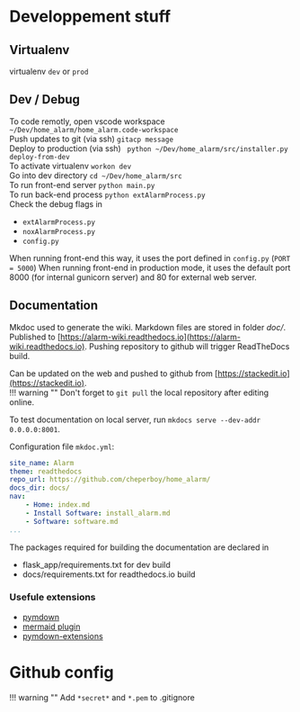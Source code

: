 # Developpement stuff

## Virtualenv
virtualenv `dev` or `prod`  


## Dev / Debug
To code remotly, open vscode workspace `~/Dev/home_alarm/home_alarm.code-workspace`  
Push updates to git (via ssh) `gitacp message`  
Deploy to production (via ssh) ` python ~/Dev/home_alarm/src/installer.py deploy-from-dev`  
To activate virtualenv `workon dev`  
Go into dev directory `cd ~/Dev/home_alarm/src`  
To run front-end server `python main.py`  
To run back-end process `python extAlarmProcess.py`  
Check the debug flags in 
- `extAlarmProcess.py`
- `noxAlarmProcess.py`
- `config.py`


When running front-end this way, it uses the port defined in `config.py` (`PORT = 5000`)
When running front-end in production mode, it uses the default port 8000 (for internal gunicorn server) and 80 for external web server.


## Documentation

Mkdoc used to generate the wiki. Markdown files are stored in folder *doc/*.  Published to [https://alarm-wiki.readthedocs.io](https://alarm-wiki.readthedocs.io). Pushing repository to github will trigger ReadTheDocs build.

Can be updated on the web and pushed to github from [https://stackedit.io](https://stackedit.io).  
!!! warning ""
    Don't forget to `git pull` the local repository after editing online.


To test documentation on local server, run `mkdocs serve --dev-addr 0.0.0.0:8001`.  

Configuration file `mkdoc.yml`:
``` yaml
site_name: Alarm
theme: readthedocs
repo_url: https://github.com/cheperboy/home_alarm/
docs_dir: docs/
nav:
    - Home: index.md
    - Install Software: install_alarm.md
    - Software: software.md
...
```
The packages required for building the documentation are declared in  

- flask_app/requirements.txt for dev build
- docs/requirements.txt for readthedocs.io build

### Usefule extensions

- [pymdown](https://squidfunk.github.io/mkdocs-material/extensions/pymdown/)
- [mermaid plugin](https://github.com/pugong/mkdocs-mermaid-plugin)
- [pymdown-extensions](https://facelessuser.github.io/pymdown-extensions/extensions/arithmatex/)

# Github config

!!! warning ""
    Add `*secret*` and `*.pem` to .gitignore

